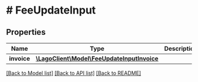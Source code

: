 # # FeeUpdateInput

## Properties

Name | Type | Description | Notes
------------ | ------------- | ------------- | -------------
**invoice** | [**\LagoClient\Model\FeeUpdateInputInvoice**](FeeUpdateInputInvoice.md) |  |

[[Back to Model list]](../../README.md#models) [[Back to API list]](../../README.md#endpoints) [[Back to README]](../../README.md)
